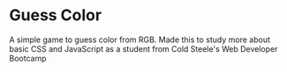 # Guess Color

A simple game to guess color from RGB. 
Made this to study more about basic CSS and JavaScript as a student from Cold Steele's Web Developer Bootcamp
